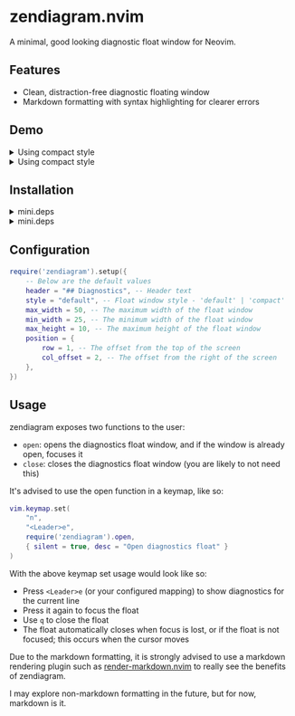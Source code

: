 # zendiagram.nvim

A minimal, good looking diagnostic float window for Neovim.

## Features

- Clean, distraction-free diagnostic floating window
- Markdown formatting with syntax highlighting for clearer errors

## Demo

<details>
  <summary>Using compact style</summary>
<img src="https://github.com/caliguIa/zendiagram.nvim/blob/main/assets/default_multi.png?raw=true" style="width: 100%"/>
</details>

<details>
  <summary>Using compact style</summary>
<img src="https://github.com/caliguIa/zendiagram.nvim/blob/main/assets/compact_multi.png?raw=true" style="width: 100%"/> 
<img src="https://github.com/caliguIa/zendiagram.nvim/blob/main/assets/compact_single.png?raw=true" style="width: 100%"/>
</details>

## Installation

<details>
  <summary>mini.deps</summary>

Using [mini.deps](https://github.com/echasnovski/mini.nvim/blob/main/readmes/mini-deps.md):

```lua
add("caliguIa/zendiagram.nvim")
require('zendiagram').setup()
```

</details>

<details>
  <summary>mini.deps</summary>

Using [lazy.nvim](https://github.com/folke/lazy.nvim):

```lua
return {
    "caliguIa/zendiagram.nvim",
    opts = {},
}
```

</details>

## Configuration

```lua
require('zendiagram').setup({
    -- Below are the default values
    header = "## Diagnostics", -- Header text
    style = "default", -- Float window style - 'default' | 'compact'
    max_width = 50, -- The maximum width of the float window
    min_width = 25, -- The minimum width of the float window
    max_height = 10, -- The maximum height of the float window
    position = {
        row = 1, -- The offset from the top of the screen
        col_offset = 2, -- The offset from the right of the screen
    },
})
```

## Usage

zendiagram exposes two functions to the user:

- `open`: opens the diagnostics float window, and if the window is already open, focuses it
- `close`: closes the diagnostics float window (you are likely to not need this)

It's advised to use the open function in a keymap, like so:

```lua
vim.keymap.set(
    "n",
    "<Leader>e",
    require('zendiagram').open,
    { silent = true, desc = "Open diagnostics float" }
)
```

With the above keymap set usage would look like so:

- Press `<Leader>e` (or your configured mapping) to show diagnostics for the current line
- Press it again to focus the float
- Use `q` to close the float
- The float automatically closes when focus is lost, or if the float is not focused; this occurs when the cursor moves

Due to the markdown formatting, it is strongly advised to use a markdown rendering plugin such as
[render-markdown.nvim](https://github.com/MeanderingProgrammer/render-markdown.nvim) to really see the benefits of zendiagram.

I may explore non-markdown formatting in the future, but for now, markdown is it.

